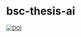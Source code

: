 # bsc-thesis-ai

[![DOI](https://zenodo.org/badge/400307349.svg)](https://zenodo.org/badge/latestdoi/400307349)

